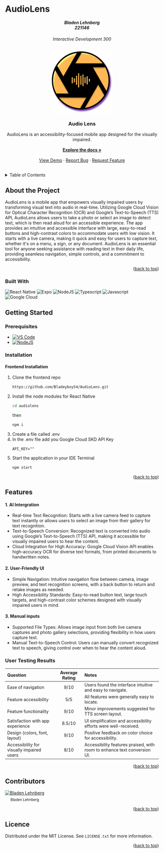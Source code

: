 # AudioLens
 
<a id="readme-top"></a>
<h5 align="center" style="padding:0;margin:0;">Bladen Lehnberg</h5>
<h5 align="center" style="padding:0;margin:0;">221146</h5>
<h6 align="center">Interactive Development 300</h6>
<div align="center">
  <a href="https://github.com/Bladeyboy54/AudioLens">
    <img src="Readme-Assets/Logo-notext.png" alt="AudioLens" width="200" height="auto">
  </a>

  <h3 align="center">Audio Lens </h3>

  <p align="center">
    AudioLens is an accessibility-focused mobile app designed for the visually impaired.
    <br />
    <br />
    <a href="https://github.com/Bladeyboy54/AudioLens/tree/main/audiolens"><strong>Explore the docs »</strong></a>
    <br />
    <br />
    <a href="">View Demo</a>
    ·
    <a href="bug report link">Report Bug</a>
    ·
    <a href="Maybe">Request Feature</a>
  </p>
  <br />
</div>


<details>
  <summary>Table of Contents</summary>
  <ol>
    <li>
      <a href="#about-the-project">About The Project</a>
      <ul>
        <li><a href="#built-with">Built With</a></li>
      </ul>
    </li>
    <li>
      <a href="#getting-started">Getting Started</a>
      <ul>
        <li><a href="#prerequisites">Prerequisites</a></li>
        <li><a href="#installation">Installation</a>
          <ul>
            <li><a href="#frontend-installation">Front-end Installation</a></li>
          </ul>
        </li>
      </ul>
    </li>
    <li><a href="#features">Features</a></li>
    <li><a href="#contributors">Contributors</a></li>
    <li><a href="#license">License</a></li>
    
  </ol>
</details>



## About the Project


AudioLens is a mobile app that empowers visually impaired users by transforming visual text into audio in real-time. Utilizing Google Cloud Vision for Optical Character Recognition (OCR) and Google’s Text-to-Speech (TTS) API, AudioLens allows users to take a photo or select an image to detect text, which is then read aloud for an accessible experience. The app provides an intuitive and accessible interface with large, easy-to-read buttons and high-contrast colors to accommodate users with low vision. It starts with a live camera, making it quick and easy for users to capture text, whether it's on a menu, a sign, or any document. AudioLens is an essential tool for anyone seeking assistance with reading text in their daily life, providing seamless navigation, simple controls, and a commitment to accessibility.

<p align="right">(<a href="#readme-top">back to top</a>)</p>


### Built With

![React Native](https://img.shields.io/badge/react_native-%2320232a.svg?style=for-the-badge&logo=react&logoColor=%2361DAFB)
![Expo](https://img.shields.io/badge/expo-1C1E24?style=for-the-badge&logo=expo&logoColor=#D04A37)
![NodeJS](https://img.shields.io/badge/Node%20js-339933?style=for-the-badge&logo=nodedotjs&logoColor=white)
![Typescript](https://img.shields.io/badge/TypeScript-007ACC?style=for-the-badge&logo=typescript&logoColor=white)
![Javascript](https://img.shields.io/badge/JavaScript-323330?style=for-the-badge&logo=javascript&logoColor=F7DF1E)
![Google Cloud](https://img.shields.io/badge/GoogleCloud-%234285F4.svg?style=for-the-badge&logo=google-cloud&logoColor=white)


## Getting Started

### Prerequisites

- [![VS Code](https://img.shields.io/badge/Visual_Studio_Code-0078D4?style=for-the-badge&logo=visual%20studio%20code&logoColor=white)](https://code.visualstudio.com/)
- [![NodeJS](https://img.shields.io/badge/Node%20js-339933?style=for-the-badge&logo=nodedotjs&logoColor=white)](https://nodejs.org/en/download/prebuilt-installer/current)


### Installation

   #### Frontend Installation
1. Clone the frontend repo
   ```sh
   https://github.com/Bladeyboy54/AudioLens.git
   ```
2. Install the node modules for React Native
   ```sh
   cd audiolens
   ```
   then
   ```sh
   npm i
   ```
3. Create a file called .env
4. In the .env file add you Google Cloud SKD API Key
   ```env
   API_KEY=""
   ```
5. Start the application in your IDE Terminal
   ```sh
   npm start
   ```
   

   

   
<p align="right">(<a href="#readme-top">back to top</a>)</p>

## Features
#### 1. AI Intergration 
- Real-time Text Recognition: Starts with a live camera feed to capture text instantly or allows users to select an image from their gallery for text recognition.
- Text-to-Speech Conversion: Recognized text is converted into audio using Google’s Text-to-Speech (TTS) API, making it accessible for visually impaired users to hear the content.
- Cloud Integration for High Accuracy: Google Cloud Vision API enables high-accuracy OCR for diverse text formats, from printed documents to handwritten notes.
  
#### 2. User-Friendly UI
- Simple Navigation: Intuitive navigation flow between camera, image preview, and text recognition screens, with a back button to return and retake images as needed.
- High Accessibility Standards: Easy-to-read button text, large touch targets, and high-contrast color schemes designed with visually impaired users in mind.

#### 3. Manual inputs
- Supported File Types: Allows image input from both live camera captures and photo gallery selections, providing flexibility in how users capture text.
- Manual Text-to-Speech Control: Users can manually convert recognized text to speech, giving control over when to hear the content aloud.


### User Testing Results
| Question                                  | Average Rating | Notes                                                                    |
| :---------------------------------------- | :------------: | :----------------------------------------------------------------------- |
| Ease of navigation                        |   9/10         | Users found the interface intuitive and easy to navigate.                |
| Feature accessibility                     |   5/5          | All features were generally easy to locate.                              |
| Feature functionality                     |  9/10          | Minor improvements suggested for TTS screen layout.                      |
| Satisfaction with app experience          |  8.5/10        | UI simplification and accessibility efforts were well-received.          |
| Design (colors, font, layout)             |  9/10          | Positive feedback on color choice for accessibility.                     |
| Accessibility for visually impaired users |  8/10          | Accessibility features praised, with room to enhance text conversion UI. |

<p align="right">(<a href="#readme-top">back to top</a>)</p>

## Contributors

<div style="display: flex; flex-direction: row ; justify-content: space-between;">
  <div style="text-align: center;">
    <a href="https://github.com/BladeyBoy54/AudioLens">
      <img src="https://github.com/BladeyBoy54.png" alt="Bladen Lehnberg" width="100px">
    </a>
    <br>
    <sub>Bladen Lehnberg</sub>
  </div>
</div>

<p align="right">(<a href="#readme-top">back to top</a>)</p>

## Licence

Distributed under the MIT License. See `LICENSE.txt` for more information.

<p align="right">(<a href="#readme-top">back to top</a>)</p>

